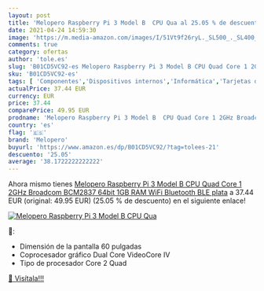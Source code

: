 ```yaml
---
layout: post
title: 'Melopero Raspberry Pi 3 Model B  CPU Qua al 25.05 % de descuento'
date: 2021-04-24 14:59:30
image: 'https://m.media-amazon.com/images/I/51Vt9f26ryL._SL500_._SL400_.jpg'
comments: true
category: ofertas
author: 'tole.es'
slug: 'B01CD5VC92-es Melopero Raspberry Pi 3 Model B CPU Quad Core 1 2GHz...'
sku: 'B01CD5VC92-es'
tags: [ 'Componentes','Dispositivos internos','Informática','Tarjetas de red','bluetooth','melopero','ram','wifi', ]
actualPrice: 37.44 EUR
currency: EUR
price: 37.44
comparePrice: 49.95 EUR
prodname: 'Melopero Raspberry Pi 3 Model B  CPU Quad Core 1 2GHz Broadcom BCM2837 64bit   1GB RAM  WiFi  Bluetooth BLE  plata'
country: 'es'
flag: '🇪🇸'
brand: 'Melopero'
buyurl: 'https://www.amazon.es/dp/B01CD5VC92/?tag=tolees-21'
descuento: '25.05'
average: '38.1722222222222'
---
```


Ahora mismo tienes [Melopero Raspberry Pi 3 Model B  CPU Quad Core 1 2GHz Broadcom BCM2837 64bit   1GB RAM  WiFi  Bluetooth BLE  plata](https://www.amazon.es/dp/B01CD5VC92/?tag=tolees-21) a 37.44 EUR (original: 49.95 EUR) (25.05 %  de descuento) en el siguiente enlace!

[![Melopero Raspberry Pi 3 Model B  CPU Qua](https://m.media-amazon.com/images/I/51Vt9f26ryL._SL500_._SL400_.jpg)](https://www.amazon.es/dp/B01CD5VC92/?tag=tolees-21)

🔎:

- Dimensión de la pantalla 60 pulgadas
- Coprocesador gráfico Dual Core VideoCore IV
- Tipo de procesador Core 2 Quad

[🛒 Visítala!!!](https://www.amazon.es/dp/B01CD5VC92/?tag=tolees-21)
